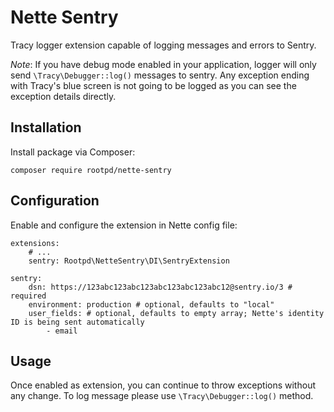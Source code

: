 # Nette Sentry

Tracy logger extension capable of logging messages and errors to Sentry.

*Note*: If you have debug mode enabled in your application, logger will only send `\Tracy\Debugger::log()` messages to sentry. Any exception ending with Tracy's blue screen is not going to be logged as you can see the exception details directly.

## Installation

Install package via Composer:

```
composer require rootpd/nette-sentry
```

## Configuration

Enable and configure the extension in Nette config file:

```neon
extensions:
	# ...
	sentry: Rootpd\NetteSentry\DI\SentryExtension

sentry:
    dsn: https://123abc123abc123abc123abc123abc12@sentry.io/3 # required
    environment: production # optional, defaults to "local"
    user_fields: # optional, defaults to empty array; Nette's identity ID is being sent automatically
        - email
```

## Usage

Once enabled as extension, you can continue to throw exceptions without any change. To log message please use `\Tracy\Debugger::log()` method.
